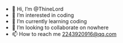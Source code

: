 - 👋 Hi, I’m @ThineLord
- 👀 I’m interested in coding 
- 🌱 I’m currently learning coding 
- 💞️ I’m looking to collaborate on nowhere 
- 📫 How to reach me 2243920916@qq.com 

<!---
ThineLord/ThineLord is a ✨ special ✨ repository because its `README.md` (this file) appears on your GitHub profile.
You can click the Preview link to take a look at your changes.
--->

